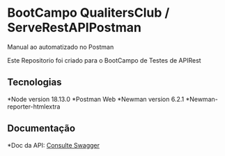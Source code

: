 # BootCampo QualitersClub / ServeRestAPIPostman
Manual ao automatizado no Postman

Este Repositorio foi criado para o BootCampo de Testes de APIRest

## Tecnologias
*Node version 18.13.0
*Postman Web
*Newman version 6.2.1
*Newman-reporter-htmlextra

## Documentação 
*Doc da API: [Consulte Swagger](https://serverest.dev/#/)

